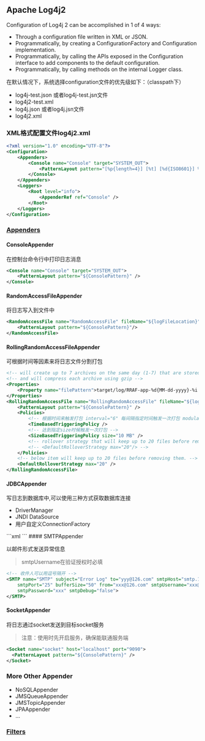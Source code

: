 ## Apache Log4j2

Configuration of Log4j 2 can be accomplished in 1 of 4 ways:
<ul>
<li>Through a configuration file written in XML or JSON.</li>
<li>Programmatically, by creating a ConfigurationFactory and Configuration implementation.</li>
<li>Programmatically, by calling the APIs exposed in the Configuration interface to add components to the default configuration.</li>
<li>Programmatically, by calling methods on the internal Logger class.</li>
</ul>

在默认情况下，系统选择configuration文件的优先级如下：（classpath下）
<ul>
<li>log4j-test.json 或者log4j-test.jsn文件
<li>log4j2-test.xml
<li>log4j.json 或者log4j.jsn文件
<li>log4j2.xml
</ul>

### XML格式配置文件log4j2.xml
```xml
<?xml version="1.0" encoding="UTF-8"?>
<Configuration>
	<Appenders>
		<Console name="Console" target="SYSTEM_OUT">
			<PatternLayout pattern="[%p{length=4}] [%t] [%d{ISO8601}] %c{1}.%M(%F:%L) - %m%n" />
		</Console>
	</Appenders>
	<Loggers>
		<Root level="info">
			<AppenderRef ref="Console" />
		</Root>
	</Loggers>
</Configuration>
```  
### [Appenders](http://logging.apache.org/log4j/2.x/manual/appenders.html)

#### ConsoleAppender

在控制台命令行中打印日志消息
```xml
<Console name="Console" target="SYSTEM_OUT">
	<PatternLayout pattern="${ConsolePattern}" />
</Console>
```		
#### RandomAccessFileAppender 	

将日志写入到文件中
```xml
<RandomAccessFile name="RandomAccessFile" fileName="${logFileLocation}">
	<PatternLayout pattern="${ConsolePattern}"/>
</RandomAccessFile>
```
#### RollingRandomAccessFileAppender 

可根据时间等因素来将日志文件分割打包
```xml
<!-- will create up to 7 archives on the same day (1-7) that are stored in a directory based on the current year and month-->
<!-- and will compress each archive using gzip -->
<Properties>
	<Property name="filePattern">target/log/RRAF-app-%d{MM-dd-yyyy}-%i.log.gz</Property>
</Properties>
<RollingRandomAccessFile name="RollingRandomAccessFile" fileName="${logFileLocaton}" filePattern="${filePattern}">
	<PatternLayout pattern="${ConsolePattern}" />
	<Policies>
		<!-- 根据时间来触发打包 interval="6" 每间隔指定时间触发一次打包 modulate="true" -->
		<TimeBasedTriggeringPolicy />
		<!-- 达到指定size时候触发一次打包 -->
		<SizeBasedTriggeringPolicy size="10 MB" />
		<!-- rollover strategy that will keep up to 20 files before removing them -->
		<!-- <DefaultRolloverStrategy max="20"/> -->
	</Policies>
	<!-- below item will keep up to 20 files before removing them. -->
	<DefaultRolloverStrategy max="20" />
</RollingRandomAccessFile>
```	
#### JDBCAppender

写日志到数据库中,可以使用三种方式获取数据库连接

<ul>
<li>DriverManager
<li>JNDI DataSource
<li>用户自定义ConnectionFactory
</ul>
```xml		
<JDBC name="JDBC" tableName="t_app_log">
	<!-- 1. use DriverManager -->
	<DriverManager url="jdbc:mysql://localhost:3306/moon" username="wuxin" password="root"/>
	<!-- 2. use jndi DataSource -->
	<!-- <DataSource jndiName="java:/comp/env/jdbc/mysql/moon"></DataSource> -->
	<!-- 3. use ConnectionFactory get Connection -->
	<!-- <ConnectionFactory class="xx.x.x.ConnectionFactory" method="getConnection"></ConnectionFactory> -->
	<Column name="eventDate" isEventTimestamp="true" />
    <Column name="level" pattern="%level" />
    <Column name="logger" pattern="%logger" />
    <Column name="message" pattern="%message" />
    <Column name="exception" pattern="%ex{full}" />
</JDBC>
```
#### SMTPAppender

以邮件形式发送异常信息

>smtpUsername在验证授权时必填

```xml
<!-- 收件人可以用逗号隔开 -->
<SMTP name="SMTP" subject="Error Log" to="yyy@126.com" smtpHost="smtp.126.com"
	smtpPort="25" bufferSize="50" from="xxx@126.com" smtpUsername="xxx@126.com"
	smtpPassword="xxx" smtpDebug="false">
</SMTP>
```

#### SocketAppender

将日志通过socket发送到目标socket服务

> 注意：使用时先开启服务，确保能联通服务端

```xml
<Socket name="socket" host="localhost" port="9090">
  <PatternLayout pattern="${ConsolePattern}" />
</Socket>
```

### More Other Appender
<ul>
<li>NoSQLAppender
<li>JMSQueueAppender
<li>JMSTopicAppender
<li>JPAAppender
<li>...
</ul>
		
### [Filters](http://logging.apache.org/log4j/2.x/manual/filters.html)		  
